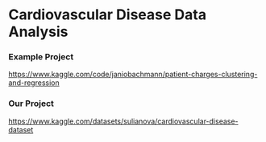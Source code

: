 # Cardiovascular Disease Data Analysis


### Example Project
https://www.kaggle.com/code/janiobachmann/patient-charges-clustering-and-regression

### Our Project
https://www.kaggle.com/datasets/sulianova/cardiovascular-disease-dataset
